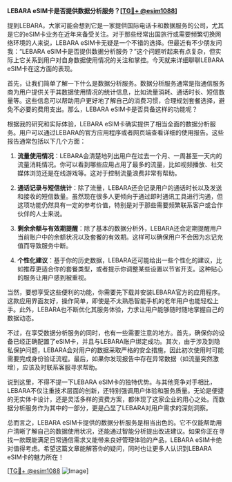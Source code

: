 **LEBARA eSIM卡是否提供数据分析服务？[[TG💪+ @esim1088](https://t.me/s/esim1088)]**

提到LEBARA，大家可能会想到它是一家提供国际电话卡和数据服务的公司，尤其是它的eSIM卡业务在近年来备受关注。对于那些经常出国旅行或需要频繁切换网络环境的人来说，LEBARA eSIM卡无疑是一个不错的选择。但最近有不少朋友问我：“LEBARA eSIM卡是否提供数据分析服务？”这个问题听起来有点复杂，但实际上它关系到用户对自身数据使用情况的关注和掌控。今天就来详细聊聊LEBARA eSIM卡在这方面的表现。

首先，让我们简单了解一下什么是数据分析服务。数据分析服务通常是指通信服务商为用户提供关于其数据使用情况的统计信息，比如流量消耗、通话时长、短信数量等。这些信息可以帮助用户更好地了解自己的消费习惯，合理规划套餐选择，避免不必要的费用支出。那么，LEBARA eSIM卡是否具备这样的功能呢？

根据我的研究和实际体验，LEBARA eSIM卡确实提供了相当全面的数据分析服务。用户可以通过LEBARA的官方应用程序或者网页端查看详细的使用报告。这些报告通常包括以下几个方面：

1. **流量使用情况**：LEBARA会清楚地列出用户在过去一个月、一周甚至一天内的流量消耗情况。你可以看到哪些应用占用了最多的流量，比如视频播放、社交媒体浏览还是在线游戏等。这对于控制流量浪费非常有帮助。

2. **通话记录与短信统计**：除了流量，LEBARA还会记录用户的通话时长以及发送和接收的短信数量。虽然现在很多人更倾向于通过即时通讯工具进行沟通，但这项功能仍然具有一定的参考价值，特别是对于那些需要频繁联系客户或合作伙伴的人士来说。

3. **剩余余额与有效期提醒**：除了基本的数据分析外，LEBARA还会定期提醒用户当前账户中的余额状况以及套餐的有效期。这样可以确保用户不会因为忘记充值而导致服务中断。

4. **个性化建议**：基于你的历史数据，LEBARA还可能给出一些个性化的建议，比如推荐更适合你的套餐类型，或者提示你调整某些设置以节省开支。这种贴心的服务让用户感到被重视。

当然，要想享受这些便利的功能，你需要先下载并安装LEBARA官方的应用程序。这款应用界面友好，操作简单，即使是不太熟悉智能手机的老年用户也能轻松上手。此外，LEBARA也不断优化其服务体验，力求让用户能够随时随地掌握自己的数据动态。

不过，在享受数据分析服务的同时，也有一些需要注意的地方。首先，确保你的设备已经正确配置了eSIM卡，并且与LEBARA账户绑定成功。其次，由于涉及到隐私保护问题，LEBARA会对用户的数据采取严格的安全措施，因此初次使用时可能需要完成身份验证流程。最后，如果你发现报告中存在异常数据（如流量突然激增），应该及时联系客服寻求帮助。

说到这里，不得不提一下LEBARA eSIM卡的独特优势。与其他竞争对手相比，LEBARA不仅注重技术层面的创新，还特别强调用户体验和服务质量。无论是便捷的无实体卡设计，还是灵活多样的资费方案，都体现了这家企业的用心之处。而数据分析服务作为其中的一部分，更是凸显了LEBARA对用户需求的深刻洞察。

总而言之，LEBARA eSIM卡提供的数据分析服务是相当出色的。它不仅能帮助用户清晰了解自己的数据使用状况，还能通过智能分析提出改进建议。如果你正在寻找一款既能满足日常通信需求又能带来良好管理体验的产品，LEBARA eSIM卡绝对值得考虑。希望这篇文章能解答你的疑问，同时也让更多人认识到LEBARA eSIM卡的魅力所在！

[[TG💪+ @esim1088](https://t.me/s/esim1088) ![Image](https://i.postimg.cc/4NQfJmqS/Snipaste-2025-05-13-00-14-12.png)]